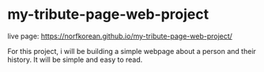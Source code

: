 # my-tribute-page-web-project

live page: https://norfkorean.github.io/my-tribute-page-web-project/

For this project, i will be building a simple webpage about a person and their history. It will be simple and easy to read.
